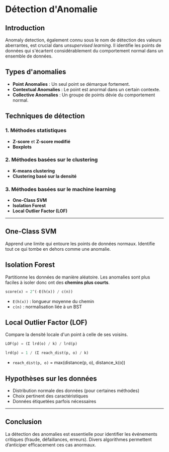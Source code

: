 
# Détection d'Anomalie

## Introduction

Anomaly detection, également connu sous le nom de détection des valeurs aberrantes, est crucial dans *unsupervised learning*. Il identifie les points de données qui s'écartent considérablement du comportement normal dans un ensemble de données.

## Types d'anomalies

- **Point Anomalies** : Un seul point se démarque fortement.
- **Contextual Anomalies** : Le point est anormal dans un certain contexte.
- **Collective Anomalies** : Un groupe de points dévie du comportement normal.

## Techniques de détection

### 1. Méthodes statistiques

- **Z-score** et **Z-score modifié**
- **Boxplots**

### 2. Méthodes basées sur le clustering

- **K-means clustering**
- **Clustering basé sur la densité**

### 3. Méthodes basées sur le machine learning

- **One-Class SVM**
- **Isolation Forest**
- **Local Outlier Factor (LOF)**

---

## One-Class SVM

Apprend une limite qui entoure les points de données normaux. Identifie tout ce qui tombe en dehors comme une anomalie.

## Isolation Forest

Partitionne les données de manière aléatoire. Les anomalies sont plus faciles à isoler donc ont des **chemins plus courts**.

```python
score(x) = 2^(-E(h(x)) / c(n))
```

- `E(h(x))` : longueur moyenne du chemin
- `c(n)` : normalisation liée à un BST

## Local Outlier Factor (LOF)

Compare la densité locale d'un point à celle de ses voisins.

```python
LOF(p) = (Σ lrd(o) / k) / lrd(p)
```

```python
lrd(p) = 1 / (Σ reach_dist(p, o) / k)
```

- `reach_dist(p, o)` = max(distance(p, o), distance_k(o))

## Hypothèses sur les données

- Distribution normale des données (pour certaines méthodes)
- Choix pertinent des caractéristiques
- Données étiquetées parfois nécessaires

---

## Conclusion

La détection des anomalies est essentielle pour identifier les événements critiques (fraude, défaillances, erreurs). Divers algorithmes permettent d’anticiper efficacement ces cas anormaux.
